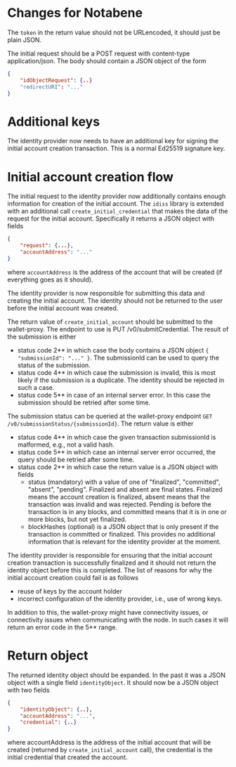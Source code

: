 # Changes for Notabene

The `token` in the return value should not be URLencoded, it should just be plain JSON.

The initial request should be a POST request with content-type application/json. The body should contain a JSON object
of the form
```json
{
    "idObjectRequest": {..}
    "redirectURI": "..."
}
```

# Additional keys

The identity provider now needs to have an additional key for signing the initial account creation transaction.
This is a normal Ed25519 signature key.

# Initial account creation flow

The initial request to the identity provider now additionally contains enough information for creation of the initial account.
The `idiss` library is extended with an additional call `create_initial_credential` that makes the data of the request for the initial account.
Specifically it returns a JSON object with fields
```json
{
    "request": {...},
    "accountAddress": "..."
}
```
where `accountAddress` is the address of the account that will be created (if everything goes as it should).

The identity provider is now responsible for submitting this data and creating the initial account.
The identity should not be returned to the user before the initial account was created.

The return value of `create_initial_account` should be submitted to the wallet-proxy. The endpoint to use is PUT /v0/submitCredential.
The result of the submission is either
- status code 2\*\* in which case the body contains a JSON object `{ "submissionId": "..." }`. The submissionId can be used to query the status of the submission.
- status code 4\*\* in which case the submission is invalid, this is most likely if the submission is a duplicate. The identity should be rejected in such a case.
- status code 5\*\* in case of an internal server error. In this case the submission should be retried after some time.

The submission status can be queried at the wallet-proxy endpoint `GET /v0/submissionStatus/{submissionId}`.
The return value is either
- status code 4\*\* in which case the given transaction submissionId is malformed, e.g., not a valid hash.
- status code 5\*\* in which case an internal server error occurred, the query should be retried after some time.
- status code 2\*\* in which case the return value is a JSON object with fields
  * status (mandatory) with a value of one of "finalized", "committed", "absent", "pending". Finalized and absent are final states. Finalized means the account creation is finalized, absent means that the transaction was invalid and was rejected. Pending is before the transaction is in any blocks, and committed means that it is in one or more blocks, but not yet finalized.
  * blockHashes (optional) is a JSON object that is only present if the transaction is committed or finalized. This provides no additional information that is relevant for the identity provider at the moment.

The identity provider is responsible for ensuring that the initial account creation transaction is successfully finalized and it should not return the identity object before this is completed.
The list of reasons for why the initial account creation could fail is as follows
- reuse of keys by the account holder
- incorrect configuration of the identity provider, i.e., use of wrong keys.

In addition to this, the wallet-proxy might have connectivity issues, or connectivity issues when communicating with the node. In such cases it will return an error code in the 5\*\* range.

# Return object

The returned identity object should be expanded. In the past it was a JSON object with a single field `identityObject`. It should now be
a JSON object with two fields
```json
{
    "identityObject": {..},
    "accountAddress": "...",
    "credential": {..}
}
```
where accountAddress is the address of the initial account that will be created
(returned by `create_initial_account` call), the credential is the initial
credential that created the account.
